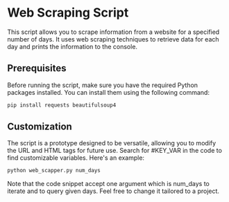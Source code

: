 # Web Scraping Script

This script allows you to scrape information from a website for a specified number of days. It uses web scraping techniques to retrieve data for each day and prints the information to the console.

## Prerequisites

Before running the script, make sure you have the required Python packages installed. You can install them using the following command:

```bash
pip install requests beautifulsoup4
```

## Customization
The script is a prototype designed to be versatile, allowing you to modify the URL and HTML tags for future use. Search for #KEY_VAR in the code to find customizable variables. 
Here's an example:

```bash
python web_scapper.py num_days
```
Note that the code snippet accept one argument which is num_days to iterate and to query given days. Feel free to change it tailored to a project.

